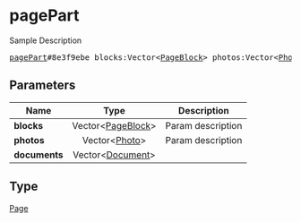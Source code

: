 # pagePart

Sample Description

<pre>
<a href="../constructor/pagePart.md">pagePart</a>#8e3f9ebe blocks:Vector&lt;<a href="../type/PageBlock.md">PageBlock</a>&gt; photos:Vector&lt;<a href="../type/Photo.md">Photo</a>&gt; documents:Vector&lt;<a href="../type/Document.md">Document</a>&gt; = <a href="../type/Page.md">Page</a>;
</pre>
## Parameters

| Name | Type | Description |
|------|:----:|-------------|
| **blocks** | Vector&lt;<a href="../type/PageBlock.md">PageBlock</a>&gt; | Param description |
| **photos** | Vector&lt;<a href="../type/Photo.md">Photo</a>&gt; | Param description |
| **documents** | Vector&lt;<a href="../type/Document.md">Document</a>&gt; |  |

## Type

<a href="../type/Page.md">Page</a>

